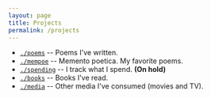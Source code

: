 ```yaml
---
layout: page
title: Projects
permalink: /projects
---
```


- [`./poems`](/projects/poems) --
  Poems I've written.
- [`./mempoe`](/projects/mempoe) --
  Memento poetica. My favorite poems.
- [`./spending`](/projects/spending) --
  I track what I spend. **(On hold)**
- [`./books`](/projects/books) --
  Books I've read.
- [`./media`](/projects/media) --
  Other media I've consumed (movies and TV).
